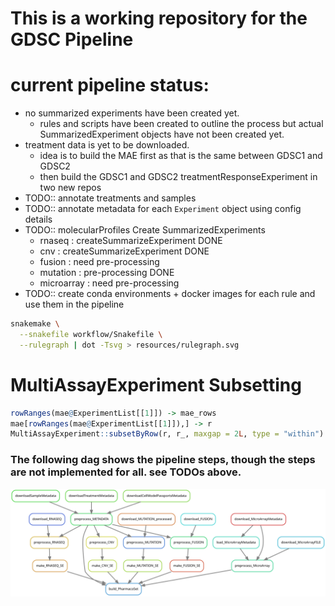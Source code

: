 # This is a working repository for the GDSC Pipeline


# current pipeline status:
- no summarized experiments have been created yet.
  - rules and scripts have been created to outline the process but actual SummarizedExperiment objects have not been created yet.
- treatment data is yet to be downloaded.
  - idea is to build the MAE first as that is the same between GDSC1 and GDSC2
  - then build the GDSC1 and GDSC2 treatmentResponseExperiment in two new repos
- TODO:: annotate treatments and samples
- TODO:: annotate metadata for each `Experiment` object using config details
- TODO:: molecularProfiles Create SummarizedExperiments
  - rnaseq : createSummarizeExperiment DONE
  - cnv : createSummarizeExperiment DONE
  - fusion : need pre-processing
  - mutation : pre-processing DONE
  - microarray : need pre-processing
- TODO:: create conda environments + docker images for each rule and use them in the pipeline
  

``` bash
snakemake \
  --snakefile workflow/Snakefile \
  --rulegraph | dot -Tsvg > resources/rulegraph.svg
```

# MultiAssayExperiment Subsetting
``` R
rowRanges(mae@ExperimentList[[1]]) -> mae_rows
mae[rowRanges(mae@ExperimentList[[1]]),] -> r
MultiAssayExperiment::subsetByRow(r, r_, maxgap = 2L, type = "within")

```

### The following dag shows the pipeline steps, though the steps are not implemented for all. see TODOs above.
![pipeline status](resources/rulegraph.svg)
